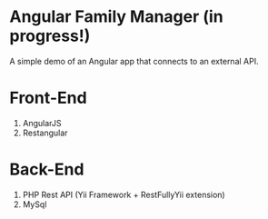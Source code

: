 Angular Family Manager (in progress!)
=======
A simple demo of an Angular app that connects to an external API.

Front-End
=========
  1. AngularJS
  2. Restangular

Back-End
========
  1. PHP Rest API (Yii Framework + RestFullyYii extension)
  2. MySql
